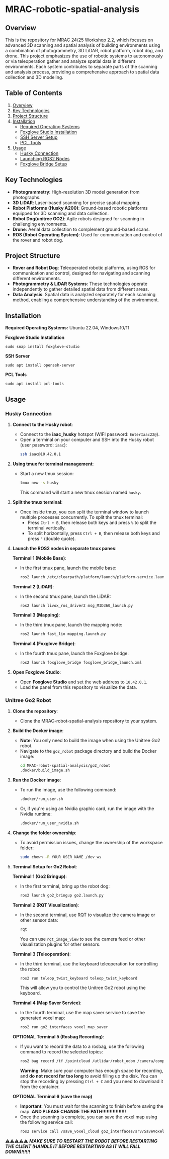 # MRAC-robotic-spatial-analysis
## Overview
This is the repository for MRAC 24/25 Workshop 2.2, which focuses on advanced 3D scanning and spatial analysis of building environments using a combination of photogrammetry, 3D LiDAR, robot platform, robot dog, and drone. This project emphasizes the use of robotic systems to autonomously or via teleoperation gather and analyze spatial data in different environments. Each system contributes to separate parts of the scanning and analysis process, providing a comprehensive approach to spatial data collection and 3D modeling.


## Table of Contents

1. [Overview](#overview)
2. [Key Technologies](#key-technologies)
3. [Project Structure](#project-structure)
4. [Installation](#installation)
   - [Required Operating Systems](#required-operating-systems)
   - [Foxglove Studio Installation](#foxglove-studio-installation)
   - [SSH Server Setup](#ssh-server-setup)
   - [PCL Tools](#pcl-tools)
5. [Usage](#usage)
   - [Husky Connection](#husky-connection)
   - [Launching ROS2 Nodes](#launching-ros2-nodes)
   - [Foxglove Bridge Setup](#foxglove-bridge-setup)

## Key Technologies

- **Photogrammetry**: High-resolution 3D model generation from photographs.
- **3D LiDAR**: Laser-based scanning for precise spatial mapping.
- **Robot Platforms (Husky A200)**: Ground-based robotic platforms equipped for 3D scanning and data collection.
- **Robot Dog(unitree GO2)**: Agile robots designed for scanning in challenging environments.
- **Drone**: Aerial data collection to complement ground-based scans.
- **ROS (Robot Operating System)**: Used for communication and control of the rover and robot dog. 

## Project Structure

- **Rover and Robot Dog**: Teleoperated robotic platforms, using ROS for communication and control, designed for navigating and scanning different environments.
- **Photogrammetry & LiDAR Systems**: These technologies operate independently to gather detailed spatial data from different areas.
- **Data Analysis**: Spatial data is analyzed separately for each scanning method, enabling a comprehensive understanding of the environment.

## Installation
**Required Operating Systems:** Ubuntu 22.04, Windows10/11

**Foxglove Studio Installation**  
```
sudo snap install foxglove-studio
```

**SSH Server**
```
sudo apt install openssh-server
```
**PCL Tools**
```
sudo apt install pcl-tools
```


## Usage

### Husky Connection

1. **Connect to the Husky robot**:
   - Connect to the **iaac_husky** hotspot (WIFI password: `EnterIaac22@`).
   - Open a terminal on your computer and SSH into the Husky robot (user password: `iaac`):
     ```bash
     ssh iaac@10.42.0.1
     ```

2. **Using tmux for terminal management**:
   - Start a new tmux session:
     ```bash
     tmux new -s husky
     ```
     This command will start a new tmux session named `husky`.

3. **Split the tmux terminal**:
   - Once inside tmux, you can split the terminal window to launch multiple processes concurrently. To split the tmux terminal:
     - Press `Ctrl + B`, then release both keys and press `%` to split the terminal vertically.
     - To split horizontally, press `Ctrl + B`, then release both keys and press `"` (double quote).

4. **Launch the ROS2 nodes in separate tmux panes**:

   **Terminal 1 (Mobile Base)**:
   - In the first tmux pane, launch the mobile base:
     ```bash
     ros2 launch /etc/clearpath/platform/launch/platform-service.launch.py
     ```

   **Terminal 2 (LiDAR)**:
   - In the second tmux pane, launch the LiDAR:
     ```bash
     ros2 launch livox_ros_driver2 msg_MID360_launch.py
     ```

   **Terminal 3 (Mapping)**:
   - In the third tmux pane, launch the mapping node:
     ```bash
     ros2 launch fast_lio mapping.launch.py
     ```

   **Terminal 4 (Foxglove Bridge)**:
   - In the fourth tmux pane, launch the Foxglove bridge:
     ```bash
     ros2 launch foxglove_bridge foxglove_bridge_launch.xml
     ```

5. **Open Foxglove Studio**:
   - Open **Foxglove Studio** and set the web address to `10.42.0.1`.
   - Load the panel from this repository to visualize the data.

### Unitree Go2 Robot

1. **Clone the repository**:
   - Clone the MRAC-robot-spatial-analysis repository to your system.

2. **Build the Docker image**:
   - **Note**: You only need to build the image when using the Unitree Go2 robot.
   - Navigate to the `go2_robot` package directory and build the Docker image:
     ```bash
     cd MRAC-robot-spatial-analysis/go2_robot
     .docker/build_image.sh
     ```

3. **Run the Docker image**:
   - To run the image, use the following command:
     ```bash
     .docker/run_user.sh
     ```
   - Or, if you're using an Nvidia graphic card, run the image with the Nvidia runtime:
     ```bash
     .docker/run_user_nvidia.sh
     ```

4. **Change the folder ownership**:
   - To avoid permission issues, change the ownership of the workspace folder:
     ```bash
     sudo chown -R YOUR_USER_NAME /dev_ws
     ```

5. **Terminal Setup for Go2 Robot**:

   **Terminal 1 (Go2 Bringup)**:
   - In the first terminal, bring up the robot dog:
     ```bash
     ros2 launch go2_bringup go2.launch.py
     ```

   **Terminal 2 (RQT Visualization)**:
   - In the second terminal, use RQT to visualize the camera image or other sensor data:
     ```bash
     rqt
     ```
     You can use `rqt_image_view` to see the camera feed or other visualization plugins for other sensors.

   **Terminal 3 (Teleoperation)**:
   - In the third terminal, use the keyboard teleoperation for controlling the robot:
     ```bash
     ros2 run teleop_twist_keyboard teleop_twist_keyboard
     ```
     This will allow you to control the Unitree Go2 robot using the keyboard.

   **Terminal 4 (Map Saver Service)**:
   - In the fourth terminal, use the map saver service to save the generated voxel map:
     ```bash
     ros2 run go2_interfaces voxel_map_saver
     ```

   **OPTIONAL Terminal 5 (Rosbag Recording)**:
   - If you want to record the data to a rosbag, use the following command to record the selected topics:
     ```bash
     ros2 bag record /tf /pointcloud /utlidar/robot_odom /camera/compressed
     ```
     **Warning**: Make sure your computer has enough space for recording, and **do not record for too long** to avoid filling up the disk. You can stop the recording by pressing `Ctrl + C` and you need to download it from the container.

   **OPTIONAL Terminal 6 (save the map)**
   - **Important**: You must wait for the scanning to finish before saving the map. **AND PLEASE CHANGE THE PATH!!!!!!!!!!!!!!!!**
   - Once the scanning is complete, you can save the voxel map using the following service call:
     ```bash
     ros2 service call /save_voxel_cloud go2_interfaces/srv/SaveVoxelCloud "{filename: '/YOUR FILE PATH/export.pcd'}"
     ```
⚠️⚠️⚠️⚠️⚠️ ***MAKE SURE TO RESTART THE ROBOT BEFORE RESTARTING THE CLIENT (HANDLE IT BEFORE RESTARTING AS IT WILL FALL DOWN)!!!!!!***
